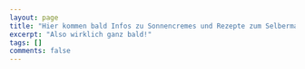 ```yaml
---
layout: page
title: "Hier kommen bald Infos zu Sonnencremes und Rezepte zum Selbermachen."
excerpt: "Also wirklich ganz bald!"
tags: []
comments: false
---
```

